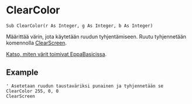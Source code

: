 <!--graphics-->
ClearColor
==========

```eppabasic
Sub ClearColor(r As Integer, g As Integer, b As Integer)
```

Määrittää värin, jota käytetään ruudun tyhjentämiseen.
Ruutu tyhjennetään komennolla [ClearScreen](manual:clearscreen).

[Katso, miten värit toimivat EppaBasicissa](manual:../colors).

Example
----------
```eppabasic
' Asetetaan ruudun taustaväriksi punainen ja tyhjennetään se
ClearColor 255, 0, 0
ClearScreen
```
